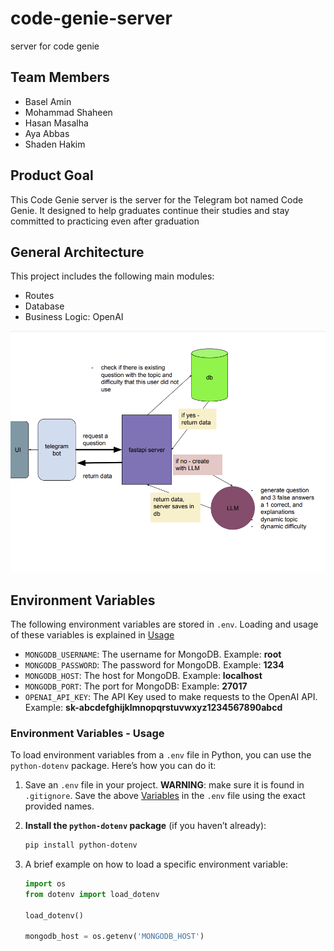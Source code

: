 # code-genie-server
server for code genie

## Team Members
- Basel Amin
- Mohammad Shaheen
- Hasan Masalha
- Aya Abbas
- Shaden Hakim

## Product Goal 
This Code Genie server is the server for the Telegram bot named Code Genie. It designed to help graduates continue their studies and stay committed to practicing even after graduation

## General Architecture
This project includes the following main modules:
- Routes
- Database
- Business Logic: OpenAI

![Alt text](images/diagram.png)

## Environment Variables

The following environment variables are stored in `.env`. Loading and usage of these variables is explained in [Usage](#environment-variables-usage)

- `MONGODB_USERNAME`: The username for MongoDB. Example: **root**
- `MONGODB_PASSWORD`: The password for MongoDB. Example: **1234**
- `MONGODB_HOST`: The host for MongoDB. Example: **localhost**
- `MONGODB_PORT`: The port for MongoDB: Example: **27017**
- `OPENAI_API_KEY`: The API Key used to make requests to the OpenAI API. Example: **sk-abcdefghijklmnopqrstuvwxyz1234567890abcd**


### Environment Variables - Usage

To load environment variables from a `.env` file in Python, you can use the `python-dotenv` package. Here’s how you can do it:

1. Save an `.env` file in your project. **WARNING**: make sure it is found in `.gitignore`. Save the above [Variables](#environment-variables-explanation) in the `.env` file using the exact provided names.

2. **Install the `python-dotenv` package** (if you haven’t already):
   ```sh
   pip install python-dotenv
   
3. A brief example on how to load a specific environment variable:
    ```python
    import os
    from dotenv import load_dotenv
    
    load_dotenv()
    
    mongodb_host = os.getenv('MONGODB_HOST')
    ```
   